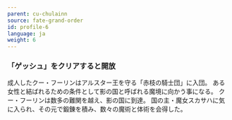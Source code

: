 ```yaml
---
parent: cu-chulainn
source: fate-grand-order
id: profile-6
language: ja
weight: 6
---
```


### 「ゲッシュ」をクリアすると開放

成人したクー・フーリンはアルスター王を守る「赤枝の騎士団」に入団。
ある女性と結ばれるための条件として影の国と呼ばれる魔境に向かう事になる。
クー・フーリンは数多の難関を越え、影の国に到達。
国の主・魔女スカサハに気に入られ、その元で鍛錬を積み、数々の魔術と体術を会得した。
